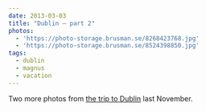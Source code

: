 ```yaml
---
date: 2013-03-03
title: "Dublin – part 2"
photos:
  - 'https://photo-storage.brusman.se/8268423768.jpg'
  - 'https://photo-storage.brusman.se/8524398850.jpg'
tags:
  - dublin
  - magnus
  - vacation
---
```


Two more photos from [the trip to Dublin](/2012-12-12-dublin) last November.
